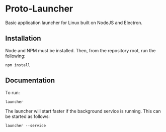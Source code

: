 # Proto-Launcher

Basic application launcher for Linux built on NodeJS and Electron.

## Installation

Node and NPM must be installed. Then, from the repository root, run the following:

```
npm install
```

## Documentation

To run:

```
launcher
```

The launcher will start faster if the background service is running. This can be started as follows:

```
launcher --service
```
